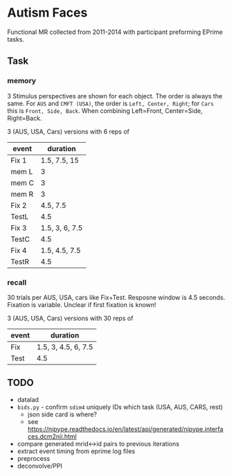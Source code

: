 # Autism Faces
Functional MR collected from 2011-2014 with participant preforming EPrime tasks.

## Task
### memory
3 Stimulus perspectives are shown for each object. The order is always the same.
For `AUS` and `CMFT (USA)`, the order is `Left, Center, Right`; for `Cars` this is `Front, Side, Back`. When combining Left=Front, Center=Side, Right=Back.

3 (AUS, USA, Cars) versions with 6 reps of

| event | duration       |
| ----- | -------------- |
| Fix 1 | 1.5, 7.5, 15   |
| mem L | 3              |
| mem C | 3              |
| mem R | 3              |
| Fix 2 | 4.5, 7.5       |
| TestL | 4.5            |
| Fix 3 | 1.5, 3, 6, 7.5 |
| TestC | 4.5            |
| Fix 4 | 1.5, 4.5, 7.5  |
| TestR | 4.5            |

### recall
30 trials per AUS, USA, cars like Fix+Test. Resposne window is 4.5 seconds. Fixation is variable. Unclear if first fixation is known!


3 (AUS, USA, Cars) versions with 30 reps of

| event | duration             |
| ----- | -------------------- |
| Fix   | 1.5, 3, 4.5, 6, 7.5  |
| Test  | 4.5                  |


## TODO
* datalad
* `bids.py` - confirm `sdim4` uniquely IDs which task (USA, AUS, CARS, rest)
  * json side card is where?
  * see https://nipype.readthedocs.io/en/latest/api/generated/nipype.interfaces.dcm2nii.html
* compare generated mrid<->id pairs to previous iterations
* extract event timing from eprime log files
* preprocess
* deconvolve/PPI
